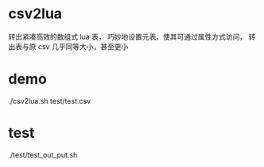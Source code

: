 # csv2lua
转出紧凑高效的数组式 lua 表，
巧妙地设置元表，使其可通过属性方式访问，
转出表与原 csv 几乎同等大小，甚至更小

# demo
./csv2lua.sh test/test.csv

# test
./test/test_out_put.sh
